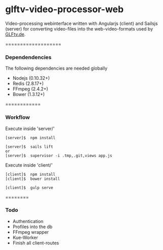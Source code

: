 glftv-video-processor-web
=========================

Video-processing webinterface written with Angularjs (client) and Sailsjs (server) for converting video-files into the web-video-formats used by [GLFtv.de](http://glftv.de/).


===================
### Dependendencies
The following dependencies are needed globally

* Nodejs (0.10.32+)
* Redis (2.8.17+)
* FFmpeg (2.4.2+)
* Bower (1.3.12+)


============
### Workflow

Execute inside 'server/'
```Shell
[server]$  npm install

[server]$  sails lift
or
[server]$  supervisor -i .tmp,.git,views app.js
```

Execute inside 'client/'
```Shell
[client]$  npm install
[client]$  bower install

[client]$  gulp serve
```

========
### Todo

* Authentication
* Profiles into the db
* FFmpeg wrapper
* Kue-Worker
* Finish all client-routes